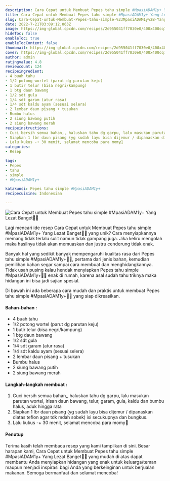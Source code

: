 ```yaml
---
description: Cara Cepat untuk Membuat Pepes tahu simple #MpasiADAM1y+ Yang Lezat Banget"
title: Cara Cepat untuk Membuat Pepes tahu simple #MpasiADAM1y+ Yang Lezat Banget
slug: Cara-Cepat-untuk-Membuat-Pepes-tahu-simple-%23MpasiADAM1y%2B-Yang-Lezat-Banget
date: 2022-7-21T03:09:12.063Z
image: https://img-global.cpcdn.com/recipes/2d955041ff7030e0/400x400cq70/photo.jpg
hideToc: false
enableToc: true
enableTocContent: false
thumbnail: https://img-global.cpcdn.com/recipes/2d955041ff7030e0/400x400cq70/photo.jpg
cover: https://img-global.cpcdn.com/recipes/2d955041ff7030e0/400x400cq70/photo.jpg
author: admin
ratingvalue: 4.8
reviewcount: 124
recipeingredient:
- 4 buah tahu
- 1/2 potong wortel (parut dg parutan keju)
- 1 butir telur (bisa negri/kampung)
- 1 btg daun bawang
- 1/2 sdt gula
- 1/4 sdt garam (atur rasa)
- 1/4 sdt kaldu ayam (sesuai selera)
- 2 lembar daun pisang + tusukan
- Bumbu halus
- 2 siung bawang putih
- 2 siung bawang merah
recipeinstructions:
- Cuci bersih semua bahan,, haluskan tahu dg garpu, lalu masukan parutan wortel, irisan daun bawang, telur, garam, gula, kaldu dan bumbu halus, aduk hingga rata
- Siapkan 1 lbr daun pisang (yg sudah layu bisa dijemur / dipanaskan diatas teflon agar tdk mdah sobek) isi secukupnya dan bungkus.
- Lalu kukus -+ 30 menit, selamat mencoba para momy🥰
categories:
- Resep

tags:
- Pepes
- tahu
- simple
- #MpasiADAM1y+

katakunci: Pepes tahu simple #MpasiADAM1y+
recipecuisine: Indonesian

---
```


![Cara Cepat untuk Membuat Pepes tahu simple #MpasiADAM1y+ Yang Lezat Banget👩‍🍳](https://img-global.cpcdn.com/recipes/2d955041ff7030e0/400x400cq70/photo.jpg)

Lagi mencari ide resep Cara Cepat untuk Membuat Pepes tahu simple #MpasiADAM1y+ Yang Lezat Banget👩‍🍳 yang unik? Cara menyiapkannya memang tidak terlalu sulit namun tidak gampang juga. Jika keliru mengolah maka hasilnya tidak akan memuaskan dan justru cenderung tidak enak.

Banyak hal yang sedikit banyak mempengaruhi kualitas rasa dari Pepes tahu simple #MpasiADAM1y+👩‍🍳, pertama dari jenis bahan, kemudian pemilihan bahan segar sampai cara membuat dan menghidangkannya. Tidak usah pusing kalau hendak menyiapkan Pepes tahu simple #MpasiADAM1y+👩‍🍳 enak di rumah, karena asal sudah tahu triknya maka hidangan ini bisa jadi sajian spesial.

Di bawah ini ada beberapa cara mudah dan praktis untuk membuat Pepes tahu simple #MpasiADAM1y+👩‍🍳 yang siap dikreasikan.

<!--inarticleads1-->

#### Bahan-bahan :

- 4 buah tahu
- 1/2 potong wortel (parut dg parutan keju)
- 1 butir telur (bisa negri/kampung)
- 1 btg daun bawang
- 1/2 sdt gula
- 1/4 sdt garam (atur rasa)
- 1/4 sdt kaldu ayam (sesuai selera)
- 2 lembar daun pisang + tusukan
- Bumbu halus
- 2 siung bawang putih
- 2 siung bawang merah

<!--inarticleads2-->

#### Langkah-langkah membuat :

1. Cuci bersih semua bahan,, haluskan tahu dg garpu, lalu masukan parutan wortel, irisan daun bawang, telur, garam, gula, kaldu dan bumbu halus, aduk hingga rata
1. Siapkan 1 lbr daun pisang (yg sudah layu bisa dijemur / dipanaskan diatas teflon agar tdk mdah sobek) isi secukupnya dan bungkus.
1. Lalu kukus -+ 30 menit, selamat mencoba para momy🥰

#### Penutup

Terima kasih telah membaca resep yang kami tampilkan di sini. Besar harapan kami, Cara Cepat untuk Membuat Pepes tahu simple #MpasiADAM1y+ Yang Lezat Banget👩‍🍳 yang mudah di atas dapat membantu Anda menyiapkan hidangan yang enak untuk keluarga/teman maupun menjadi inspirasi bagi Anda yang berkeinginan untuk berjualan makanan. Semoga bermanfaat dan selamat mencoba!